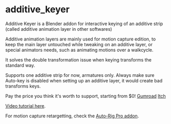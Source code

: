 # additive_keyer

Additive Keyer is a Blender addon for interactive keying of an additive strip (called additive animation layer in other softwares)

Additive animation layers are mainly used for motion capture edition, to keep the main layer untouched while tweaking on an additive layer, or special animators needs, such as animating motions over a walkcycle.

It solves the double transformation issue when keying transforms the standard way.

Supports one additive strip for now, armatures only. Always make sure Auto-key is disabled when setting up an additive layer, it would create bad transforms keys.


Pay the price you think it's worth to support, starting from $0!
<a href="https://gumroad.com/l/auto-rig-pro">Gumroad</a>
<a href ="https://artell.itch.io/additive-keyer"> Itch</a>

<a href="https://youtu.be/QLwiaE7jQFE">Video tutorial here</a>.



For motion capture retargetting, check the <a href="https://blendermarket.com/products/auto-rig-pro?ref=46">Auto-Rig Pro addon</a>.


